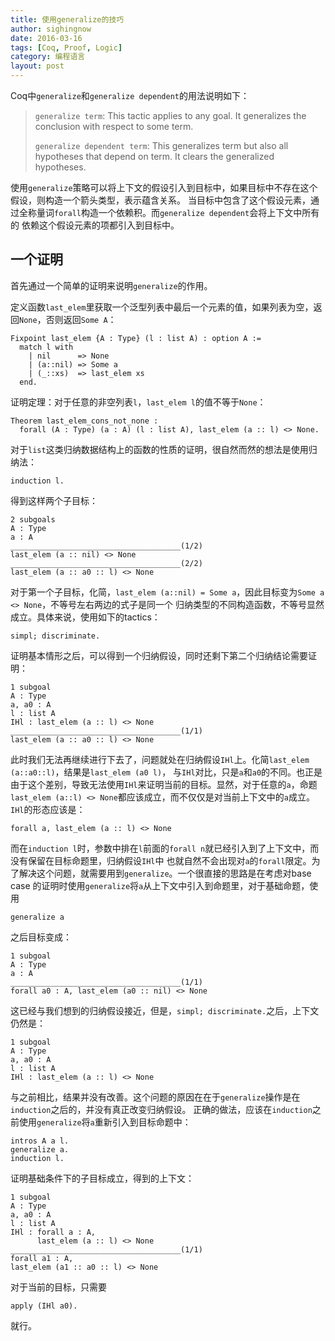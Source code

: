 ```yaml
---
title: 使用generalize的技巧
author: sighingnow
date: 2016-03-16
tags: [Coq, Proof, Logic]
category: 编程语言
layout: post
---
```


Coq中`generalize`和`generalize dependent`的用法说明如下：

> `generalize term`:
> This tactic applies to any goal. It generalizes the conclusion with respect to some term.
>
> `generalize dependent term`:
> This generalizes term but also all hypotheses that depend on term. It clears the generalized
> hypotheses.

<!--more-->

使用`generalize`策略可以将上下文的假设引入到目标中，如果目标中不存在这个假设，则构造一个箭头类型，表示蕴含关系。
当目标中包含了这个假设元素，通过全称量词`forall`构造一个依赖积。而`generalize dependent`会将上下文中所有的
依赖这个假设元素的项都引入到目标中。

一个证明
-------

首先通过一个简单的证明来说明`generalize`的作用。

定义函数`last_elem`里获取一个泛型列表中最后一个元素的值，如果列表为空，返回`None`，否则返回`Some A`：

~~~coq
Fixpoint last_elem {A : Type} (l : list A) : option A :=
  match l with
    | nil      => None
    | (a::nil) => Some a
    | (_::xs)  => last_elem xs
  end.
~~~

证明定理：对于任意的非空列表`l`，`last_elem l`的值不等于`None`：

~~~coq
Theorem last_elem_cons_not_none :
  forall (A : Type) (a : A) (l : list A), last_elem (a :: l) <> None.
~~~

对于`list`这类归纳数据结构上的函数的性质的证明，很自然而然的想法是使用归纳法：

    induction l.

得到这样两个子目标：

    2 subgoals
    A : Type
    a : A
    ______________________________________(1/2)
    last_elem (a :: nil) <> None
    ______________________________________(2/2)
    last_elem (a :: a0 :: l) <> None


对于第一个子目标，化简，`last_elem (a::nil) = Some a`，因此目标变为`Some a <> None`，不等号左右两边的式子是同一个
归纳类型的不同构造函数，不等号显然成立。具体来说，使用如下的tactics：

    simpl; discriminate.

证明基本情形之后，可以得到一个归纳假设，同时还剩下第二个归纳结论需要证明：

    1 subgoal
    A : Type
    a, a0 : A
    l : list A
    IHl : last_elem (a :: l) <> None
    ______________________________________(1/1)
    last_elem (a :: a0 :: l) <> None

此时我们无法再继续进行下去了，问题就处在归纳假设`IHl`上。化简`last_elem (a::a0::l)`，结果是`last_elem (a0 l)`，
与`IHl`对比，只是`a`和`a0`的不同。也正是由于这个差别，导致无法使用`IHl`来证明当前的目标。显然，对于任意的`a`，命题
`last_elem (a::l) <> None`都应该成立，而不仅仅是对当前上下文中的`a`成立。`IHl`的形态应该是：

    forall a, last_elem (a :: l) <> None

而在`induction l`时，参数中排在`l`前面的`forall n`就已经引入到了上下文中，而没有保留在目标命题里，归纳假设`IHl`中
也就自然不会出现对`a`的`forall`限定。为了解决这个问题，就需要用到`generalize`。一个很直接的思路是在考虑对base case
的证明时使用`generalize`将`a`从上下文中引入到命题里，对于基础命题，使用

    generalize a

之后目标变成：

    1 subgoal
    A : Type
    a : A
    ______________________________________(1/1)
    forall a0 : A, last_elem (a0 :: nil) <> None

这已经与我们想到的归纳假设接近，但是，`simpl; discriminate.`之后，上下文仍然是：

    1 subgoal
    A : Type
    a, a0 : A
    l : list A
    IHl : last_elem (a :: l) <> None

与之前相比，结果并没有改善。这个问题的原因在在于`generalize`操作是在`induction`之后的，并没有真正改变归纳假设。
正确的做法，应该在`induction`之前使用`generalize`将`a`重新引入到目标命题中：

    intros A a l.
    generalize a.
    induction l.

证明基础条件下的子目标成立，得到的上下文：

    1 subgoal
    A : Type
    a, a0 : A
    l : list A
    IHl : forall a : A,
          last_elem (a :: l) <> None
    ______________________________________(1/1)
    forall a1 : A,
    last_elem (a1 :: a0 :: l) <> None

对于当前的目标，只需要

    apply (IHl a0).

就行。


